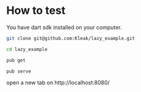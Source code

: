 # How to test

You have dart sdk installed on your computer.

```bash
git clone git@github.com:Kleak/lazy_example.git
```

```bash
cd lazy_example
```

```bash
pub get
```

```bash
pub serve
```

open a new tab on http://localhost:8080/
